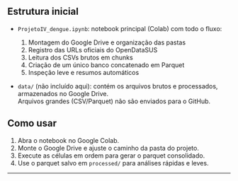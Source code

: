 ## Estrutura inicial

- `ProjetoIV_dengue.ipynb`: notebook principal (Colab) com todo o fluxo:
  1. Montagem do Google Drive e organização das pastas
  2. Registro das URLs oficiais do OpenDataSUS
  3. Leitura dos CSVs brutos em chunks
  4. Criação de um único banco concatenado em Parquet
  5. Inspeção leve e resumos automáticos

- `data/` (não incluído aqui): contém os arquivos brutos e processados, armazenados no Google Drive.  
   Arquivos grandes (CSV/Parquet) não são enviados para o GitHub.

## Como usar

1. Abra o notebook no Google Colab.  
2. Monte o Google Drive e ajuste o caminho da pasta do projeto.  
3. Execute as células em ordem para gerar o parquet consolidado.  
4. Use o parquet salvo em `processed/` para análises rápidas e leves.

---
